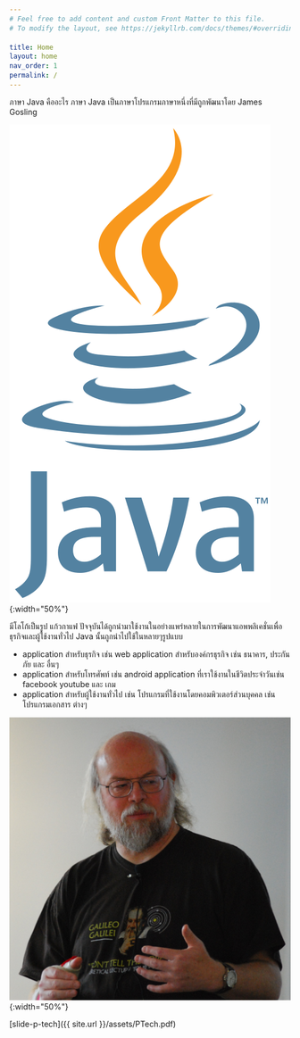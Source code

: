 ```yaml
---
# Feel free to add content and custom Front Matter to this file.
# To modify the layout, see https://jekyllrb.com/docs/themes/#overriding-theme-defaults

title: Home
layout: home
nav_order: 1
permalink: /
---
```


ภาษา Java คืออะไร ภาษา Java เป็นภาษาโปรแกรมภาษาหนึ่งที่มีถูกพัฒนาโดย James Gosling

![James Gosling](assets/img/Java_programming_language_logo.svg){:width="50%"}

มีโลโก้เป็นรูป แก้วกาแฟ ปัจจุบันได้ถูกนำมาใช้งานในอย่างแพร่หลายในการพัฒนาแอพพลิเคชั่นเพื่อธุรกิจและผู้ใช้งานทั่วไป
Java นั้นถูกนำไปใช้ในหลายๆรูปแบบ

- application สำหรับธุรกิจ เช่น web application สำหรับองค์กรธุรกิจ เช่น ธนาคาร, ประกันภัย และ อื่นๆ
- application สำหรับโทรศัพท์ เช่น android application ที่เราใช้งานในชีวิตประจำวันเช่น facebook youtube และ เกม
- application สำหรับผู้ใช้งานทั่วไป เช่น โปรแกรมที่ใช้งานโดยคอมพิวเตอร์ส่วนบุคคล เช่น โปรแกรมเอกสาร ต่างๆ

![Java logo](assets/img/James_Gosling_2008.jpeg){:width="50%"}


[slide-p-tech]({{ site.url }}/assets/PTech.pdf)